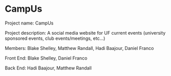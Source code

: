 # CampUs

Project name: CampUs
              
Project description: A social media website for UF current events (university sponsored events, club events/meetings, etc...)

Members: Blake Shelley, Matthew Randall, Hadi Baajour, Daniel Franco

Front End: Blake Shelley, Daniel Franco

Back End: Hadi Baajour, Matthew Randall

